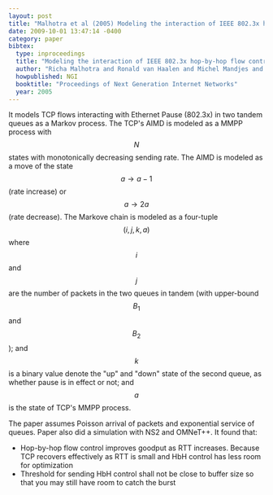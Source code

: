 ```yaml
---
layout: post
title: "Malhotra et al (2005) Modeling the interaction of IEEE 802.3x hop-by-hop flow control and TCP end-to-end flow control (NGI)"
date: 2009-10-01 13:47:14 -0400
category: paper
bibtex:
  type: inproceedings
  title: "Modeling the interaction of IEEE 802.3x hop-by-hop flow control and TCP end-to-end flow control"
  author: "Richa Malhotra and Ronald van Haalen and Michel Mandjes and Rudesindo Núñez-Queija"
  howpublished: NGI
  booktitle: "Proceedings of Next Generation Internet Networks"
  year: 2005  
---
```

It models TCP flows interacting with Ethernet Pause (802.3x) in two tandem queues as a Markov process. The TCP's AIMD is modeled as a MMPP process with $$N$$ states with monotonically decreasing sending rate. The AIMD is modeled as a move of the state $$a\to a-1$$ (rate increase) or $$a\to 2a$$ (rate decrease). The Markove chain is modeled as a four-tuple $$(i,j,k,a)$$ where $$i$$ and $$j$$ are the number of packets in the two queues in tandem (with upper-bound $$B_1$$ and $$B_2$$); and $$k$$ is a binary value denote the "up" and "down" state of the second queue, as whether pause is in effect or not; and $$a$$ is the state of TCP's MMPP process.

The paper assumes Poisson arrival of packets and exponential service of queues. Paper also did a simulation with NS2 and OMNeT++. It found that:

  - Hop-by-hop flow control improves goodput as RTT increases. Because TCP recovers effectively as RTT is small and HbH control has less room for optimization
  - Threshold for sending HbH control shall not be close to buffer size so that you may still have room to catch the burst


